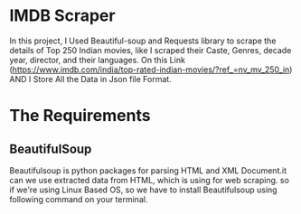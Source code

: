 # IMDB Scraper

  In this project, I Used Beautiful-soup and Requests library to scrape the details of Top 250 Indian movies, like I scraped their Caste, Genres, decade year, director, and their languages. On this Link (https://www.imdb.com/india/top-rated-indian-movies/?ref_=nv_mv_250_in) AND I Store All the Data in Json file Format.

# The Requirements

## BeautifulSoup
  Beautifulsoup is python packages for parsing HTML and XML Document.it can we use extracted data from HTML, which is using for web scraping. so if we're using Linux Based OS, so we have to install Beautifulsoup using following command on your terminal.
